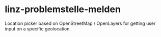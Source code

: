 # linz-problemstelle-melden
Location picker based on OpenStreetMap / OpenLayers for getting user input on a specific geolocation.
